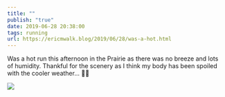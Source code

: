 ```yaml
---
title: ""
publish: "true"
date: 2019-06-28 20:38:00
tags: running
url: https://ericmwalk.blog/2019/06/28/was-a-hot.html
---
```


Was a hot run this afternoon in the Prairie as there was no breeze and lots of humidity. Thankful for the scenery as I think my body has been spoiled with the cooler weather... 🏃‍♂️

![](https://ericmwalk.blog/uploads/2022/7523ca6b96.jpg)